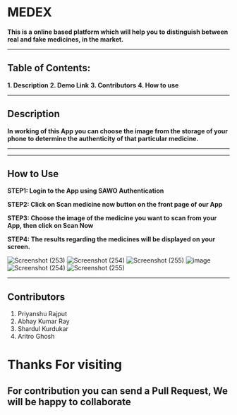 # MEDEX
**This is a online based platform which will help you to distinguish between real and fake medicines, in the market.**

-----------------------------------------------------------------------------------------------------------------------

## Table of Contents:
**1. Description**
**2. Demo Link**
**3. Contributors**
**4. How to use**

------------------------------------------------------------------------------------------------------------------------
## Description
**In working of this App you can choose the image from the storage of your phone to determine the authenticity of that particular medicine.**


---------------------------------------------------------------------------------------------------------------------------


------------------------------------------------------------------------------------------------------------------------

## How to Use 
**STEP1: Login to the App using SAWO Authentication**

**STEP2: Click on Scan medicine now button on the front page of our App** 

**STEP3: Choose the image of the medicine you want to scan from your App, then click on Scan Now** 

**STEP4: The results regarding the medicines will be displayed on your screen.** 

![Screenshot (253)](https://github.com/Priyanshu-rajput-01/MEDEX/blob/master/screenshorts/Screenshot_1630765631.png?raw=true)
![Screenshot (254)](https://github.com/Priyanshu-rajput-01/MEDEX/blob/master/screenshorts/Screenshot_1630778828.png?raw=true)
![Screenshot (255)](https://github.com/Priyanshu-rajput-01/MEDEX/blob/master/screenshorts/Screenshot_1630779040.png?raw=true)
![image](https://user-images.githubusercontent.com/76838551/132115643-f59df657-e08b-497a-bfaa-dcf809d18f72.png)
![Screenshot (254)](https://github.com/Priyanshu-rajput-01/MEDEX/blob/master/screenshorts/Screenshot_1630779991.png?raw=true)
![Screenshot (255)](https://github.com/Priyanshu-rajput-01/MEDEX/blob/master/screenshorts/Screenshot_1630779040.png?raw=true)

----------------------------------------------------------------------------------------------------------------------------

## Contributors
1. Priyanshu Rajput
2. Abhay Kumar Ray
3. Shardul Kurdukar
4. Aritro Ghosh

# Thanks For visiting
## For contribution you can send a Pull Request, We will be happy to collaborate


